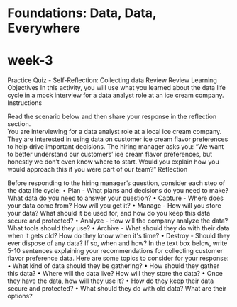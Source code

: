 # Foundations: Data, Data, Everywhere
# week-3
Practice Quiz - Self-Reflection: Collecting data Review 
Review Learning Objectives
In this activity, you will use what you learned about the data life cycle in a mock interview for a data analyst role at an ice cream company. 
Instructions
 
Read the scenario below and then share your response in the reflection section.  
You are interviewing for a data analyst role at a local ice cream company. They are interested in using data on customer ice cream flavor preferences to help drive important decisions. 
The hiring manager asks you:
“We want to better understand our customers’ ice cream flavor preferences, but honestly we don’t even know where to start. Would you explain how you would approach this if you were part of our team?”
Reflection
 
Before responding to the hiring manager’s question, consider each step of the data life cycle: 
•	Plan - What plans and decisions do you need to make? What data do you need to answer your question?
•	Capture - Where does your data come from? How will you get it?
•	Manage - How will you store your data? What should it be used for, and how do you keep this data secure and protected?
•	Analyze - How will the company analyze the data? What tools should they use?
•	Archive - What should they do with their data when it gets old? How do they know when it's time?
•	Destroy - Should they ever dispose of any data? If so, when and how?
In the text box below, write 5-10 sentences explaining your recommendations for collecting customer flavor preference data. 
Here are some topics to consider for your response: 
•	What kind of data should they be gathering? 
•	How should they gather this data? 
•	Where will the data live? How will they store the data?
•	Once they have the data, how will they use it? 
•	How do they keep their data secure and protected? 
•	What should they do with old data? What are their options?


